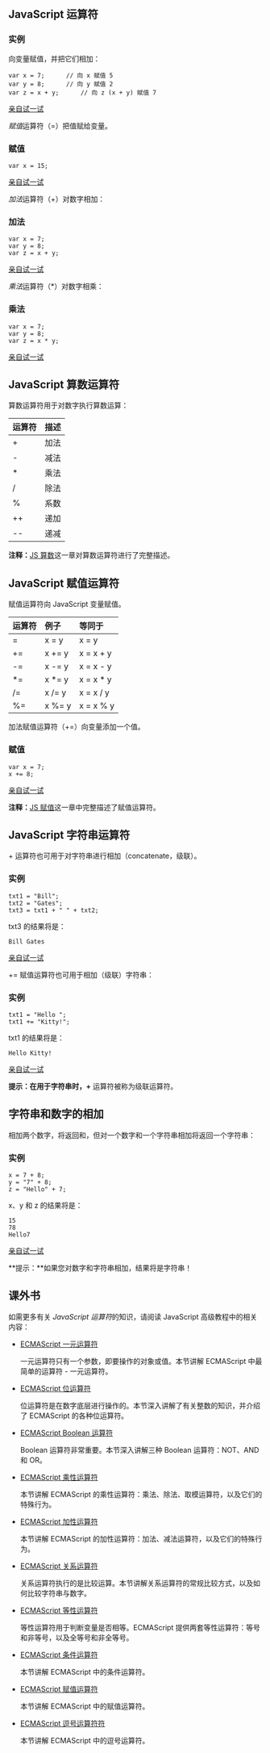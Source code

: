 ## JavaScript 运算符

### 实例

向变量赋值，并把它们相加：

```
var x = 7;		// 向 x 赋值 5
var y = 8;		// 向 y 赋值 2
var z = x + y;		// 向 z (x + y) 赋值 7
```

[亲自试一试](https://www.w3school.com.cn/tiy/t.asp?f=js_operator)

*赋值*运算符（=）把值赋给变量。

### 赋值

```
var x = 15;
```

[亲自试一试](https://www.w3school.com.cn/tiy/t.asp?f=js_operator_equal)

*加法*运算符（+）对数字相加：

### 加法

```
var x = 7;
var y = 8;
var z = x + y;
```

[亲自试一试](https://www.w3school.com.cn/tiy/t.asp?f=js_operator_addition)

*乘法*运算符（*）对数字相乘：

### 乘法

```
var x = 7;
var y = 8;
var z = x * y; 
```

[亲自试一试](https://www.w3school.com.cn/tiy/t.asp?f=js_operator_multiplication)

## JavaScript 算数运算符

算数运算符用于对数字执行算数运算：

| 运算符 | 描述 |
| :----- | :--- |
| +      | 加法 |
| -      | 减法 |
| *      | 乘法 |
| /      | 除法 |
| %      | 系数 |
| ++     | 递加 |
| --     | 递减 |

**注释：**[JS 算数](https://www.w3school.com.cn/js/js_arithmetic.asp)这一章对算数运算符进行了完整描述。

## JavaScript 赋值运算符

赋值运算符向 JavaScript 变量赋值。

| 运算符 | 例子   | 等同于    |
| :----- | :----- | :-------- |
| =      | x = y  | x = y     |
| +=     | x += y | x = x + y |
| -=     | x -= y | x = x - y |
| *=     | x *= y | x = x * y |
| /=     | x /= y | x = x / y |
| %=     | x %= y | x = x % y |

加法赋值运算符（+=）向变量添加一个值。

### 赋值

```
var x = 7;
x += 8; 
```

[亲自试一试](https://www.w3school.com.cn/tiy/t.asp?f=js_operator_plusequal)

**注释：**[JS 赋值](https://www.w3school.com.cn/js/js_assignment.asp)这一章中完整描述了赋值运算符。

## JavaScript 字符串运算符

\+ 运算符也可用于对字符串进行相加（concatenate，级联）。

### 实例

```
txt1 = "Bill";
txt2 = "Gates";
txt3 = txt1 + " " + txt2; 
```

txt3 的结果将是：

```
Bill Gates
```

[亲自试一试](https://www.w3school.com.cn/tiy/t.asp?f=js_operator_concatenate_1)

+= 赋值运算符也可用于相加（级联）字符串：

### 实例

```
txt1 = "Hello ";
txt1 += "Kitty!"; 
```

txt1 的结果将是：

```
Hello Kitty!
```

[亲自试一试](https://www.w3school.com.cn/tiy/t.asp?f=js_operator_concatenate_2)

**提示：**在用于字符串时，**+** 运算符被称为级联运算符。

## 字符串和数字的相加

相加两个数字，将返回和，但对一个数字和一个字符串相加将返回一个字符串：

### 实例

```
x = 7 + 8;
y = "7" + 8;
z = "Hello" + 7;
```

x、y 和 z 的结果将是：

```
15
78
Hello7
```

[亲自试一试](https://www.w3school.com.cn/tiy/t.asp?f=js_operator_concatenate_3)

**提示：**如果您对数字和字符串相加，结果将是字符串！





## 课外书

如需更多有关 *JavaScript 运算符*的知识，请阅读 JavaScript 高级教程中的相关内容：

- [ECMAScript 一元运算符](https://www.w3school.com.cn/js/pro_js_operators_unary.asp)

  一元运算符只有一个参数，即要操作的对象或值。本节讲解 ECMAScript 中最简单的运算符 - 一元运算符。

- [ECMAScript 位运算符](https://www.w3school.com.cn/js/pro_js_operators_bitwise.asp)

  位运算符是在数字底层进行操作的。本节深入讲解了有关整数的知识，并介绍了 ECMAScript 的各种位运算符。

- [ECMAScript Boolean 运算符](https://www.w3school.com.cn/js/pro_js_operators_boolean.asp)

  Boolean 运算符非常重要。本节深入讲解三种 Boolean 运算符：NOT、AND 和 OR。

- [ECMAScript 乘性运算符](https://www.w3school.com.cn/js/pro_js_operators_multiplicative.asp)

  本节讲解 ECMAScript 的乘性运算符：乘法、除法、取模运算符，以及它们的特殊行为。

- [ECMAScript 加性运算符](https://www.w3school.com.cn/js/pro_js_operators_additive.asp)

  本节讲解 ECMAScript 的加性运算符：加法、减法运算符，以及它们的特殊行为。

- [ECMAScript 关系运算符](https://www.w3school.com.cn/js/pro_js_operators_relational.asp)

  关系运算符执行的是比较运算。本节讲解关系运算符的常规比较方式，以及如何比较字符串与数字。

- [ECMAScript 等性运算符](https://www.w3school.com.cn/js/pro_js_operators_equality.asp)

  等性运算符用于判断变量是否相等。ECMAScript 提供两套等性运算符：等号和非等号，以及全等号和非全等号。

- [ECMAScript 条件运算符](https://www.w3school.com.cn/js/pro_js_operators_conditional.asp)

  本节讲解 ECMAScript 中的条件运算符。

- [ECMAScript 赋值运算符](https://www.w3school.com.cn/js/pro_js_operators_assignment.asp)

  本节讲解 ECMAScript 中的赋值运算符。

- [ECMAScript 逗号运算符符](https://www.w3school.com.cn/js/pro_js_operators_comma.asp)

  本节讲解 ECMAScript 中的逗号运算符。